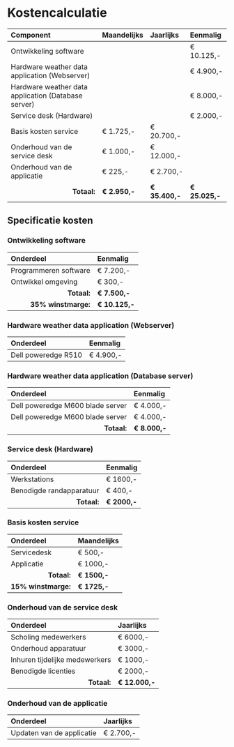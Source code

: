 # Kostencalculatie

| Component                                           | Maandelijks   | Jaarlijks      | Eenmalig       |
| :---                                                | :---          | :---           | :---           |
| Ontwikkeling software                               |               |                | € 10.125,-     |
| Hardware weather data application (Webserver)       |               |                | € 4.900,-      |
| Hardware weather data application (Database server) |               |                | € 8.000,-      |
| Service desk (Hardware)                             |               |                | € 2.000,-      |
| Basis kosten service                                | € 1.725,-     | € 20.700,-     |                |
| Onderhoud van de service desk                       | € 1.000,-     | € 12.000,-     |                |
| Onderhoud van de applicatie                         | € 225,-       | € 2.700,-      |                |
| <div style="text-align:right">__Totaal:__</div>     | __€ 2.950,-__ | __€ 35.400,-__ | __€ 25.025,-__ |


## Specificatie kosten

### Ontwikkeling software

| Onderdeel                                               | Eenmalig       |
| :---                                                    | :---           |
| Programmeren software                                   | € 7.200,-      |
| Ontwikkel omgeving                                      | € 300,-        |
| <div style="text-align:right">__Totaal:__</div>         | __€ 7.500,-__  |
| <div style="text-align:right">__35% winstmarge:__</div> | __€ 10.125,-__ |



### Hardware weather data application (Webserver)

| Onderdeel           | Eenmalig  |
| :---                | :---      |
| Dell poweredge R510 | € 4.900,- |


### Hardware weather data application (Database server)

| Onderdeel                                       | Eenmalig      |
| :---                                            | :---          |
| Dell poweredge M600 blade server                | € 4.000,-     |
| Dell poweredge M600 blade server                | € 4.000,-     |
| <div style="text-align:right">__Totaal:__</div> | __€ 8.000,-__ |

	

### Service desk (Hardware)

| Onderdeel                                       | Eenmalig     |
| :---                                            | :---         |
| Werkstations                                    | € 1600,-     |
| Benodigde randapparatuur                        | € 400,-      |
| <div style="text-align:right">__Totaal:__</div> | __€ 2000,-__ |


### Basis kosten service

| Onderdeel                                               | Maandelijks  |
| :---                                                    | :---         |
| Servicedesk                                             | € 500,-      |
| Applicatie                                              | € 1000,-     |
| <div style="text-align:right">__Totaal:__</div>         | __€ 1500,-__ |
| <div style="text-align:right">__15% winstmarge:__</div> | __€ 1725,-__ |


### Onderhoud van de service desk

| Onderdeel                                       | Jaarlijks      |
| :---                                            | :---           |
| Scholing medewerkers                            | € 6000,-       |
| Onderhoud apparatuur                            | € 3000,-       |
| Inhuren tijdelijke medewerkers                  | € 1000,-       |
| Benodigde licenties                             | € 2000,-       |
| <div style="text-align:right">__Totaal:__</div> | __€ 12.000,-__ |


### Onderhoud van de applicatie

| Onderdeel                 | Jaarlijks |
| :---                      | :---      |
| Updaten van de applicatie | € 2.700,- |
